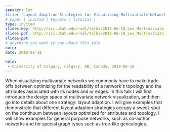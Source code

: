 ```yaml
---
speaker: lex
title: "Layout Adaption Strategies for Visualizing Multivariate Networks"
# paper | invited | keynote | tutorial |
type: invited
slides-key: http://sci.utah.edu/~vdl/talks/2018-06-18_Lex_Multivariate_Networks.key
slides-pdf: http://sci.utah.edu/~vdl/talks/2018-06-18_Lex_Multivariate_Networks.pdf
slides-ppt:
# Anything you want to say about this talk
note:
date: 2018-06-18

held:  
 - University of Calgary, Calgary, AB, Canada, 2018-06-18
---
```

 When visualizing multivariate networks we commonly have to make trade-offs between optimizing for the readability of a network's topology and the attributes associated with its nodes and or edges. In this talk I will first introduce the design space of multivariate network visualization, and then go into details about one strategy: layout adaption. I will give examples that demonstrate that different layout adaption strategies occupy a sweet-spot on the continuum between layouts optimized for attributes and topology. I will show examples for general purpose networks, such as co-author networks and for special graph types such as tree-like genealogies.





